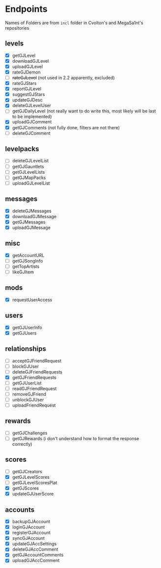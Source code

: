 # Endpoints

Names of Folders are from `incl` folder in Cvolton's and MegaSa1nt's repositories

## levels

- [x] getGJLevel
- [x] downloadGJLevel
- [x] uploadGJLevel
- [x] rateGJDemon
- [ ] ~~rateGJLevel~~ (not used in 2.2 apparently, excluded)
- [x] rateGJStars
- [x] reportGJLevel
- [x] suggestGJStars
- [x] updateGJDesc
- [x] deleteGJLevelUser
- [ ] getGJDailyLevel (not really want to do write this, most likely will be last to be implemented)
- [x] uploadGJComment
- [x] getGJComments (not fully done, filters are not there)
- [ ] deleteGJComment

## levelpacks

- [ ] deleteGJLevelList
- [ ] getGJGauntlets
- [ ] getGJLevelLists
- [ ] getGJMapPacks
- [ ] uploadGJLevelList

## messages

- [x] deleteGJMessages
- [x] downloadGJMessage
- [x] getGJMessages
- [x] uploadGJMessage

## misc

- [x] getAccountURL
- [ ] getGJSongInfo
- [ ] getTopArtists
- [ ] likeGJItem

## mods

- [x] requestUserAccess

## users

- [x] getGJUserInfo
- [x] getGJUsers

## relationships

- [ ] acceptGJFriendRequest
- [ ] blockGJUser
- [ ] deleteGJFriendRequests
- [x] getGJFriendRequests
- [ ] getGJUserList
- [ ] readGJFriendRequest
- [ ] removeGJFriend
- [ ] unblockGJUser
- [ ] uploadFriendRequest

## rewards

- [ ] getGJChallenges
- [ ] getGJRewards (i don't understand how to format the response correctly)

## scores

- [ ] getGJCreators
- [x] getGJLevelScores
- [ ] getGJLevelScoresPlat
- [x] getGJScores
- [x] updateGJUserScore

## accounts

- [x] backupGJAccount
- [x] loginGJAccount
- [x] registerGJAccount
- [x] syncGJAccount
- [x] updateGJAccSettings
- [x] deleteGJAccComment
- [x] getGJAccountComments
- [x] uploadGJAccComment